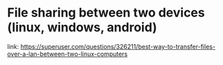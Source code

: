 # File sharing between two devices (linux, windows, android)

link: https://superuser.com/questions/326211/best-way-to-transfer-files-over-a-lan-between-two-linux-computers


